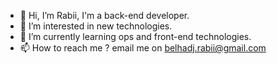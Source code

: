 - 👋 Hi, I’m Rabii, I'm a back-end developer.
- 👀 I’m interested in new technologies. 
- 🌱 I’m currently learning ops and front-end technologies. 
- 📫 How to reach me ? email me on belhadj.rabii@gmail.com 

<!---
brabii/brabii is a ✨ special ✨ repository because its `README.md` (this file) appears on your GitHub profile.
You can click the Preview link to take a look at your changes.
--->
